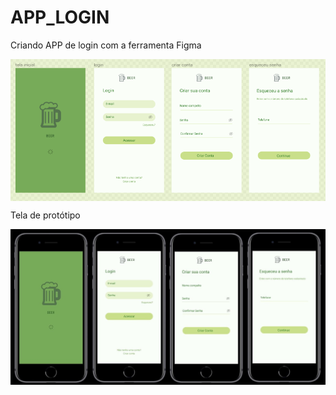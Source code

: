 # APP_LOGIN
Criando APP de login com a ferramenta Figma

<img align="center" src="https://github.com/renildobsantos/APP_LOGIN/blob/main/APP%20LOGIN.PNG"/>

Tela de protótipo

<img align="center" src="https://github.com/renildobsantos/App_Login/blob/main/foto1.jpg"/>
